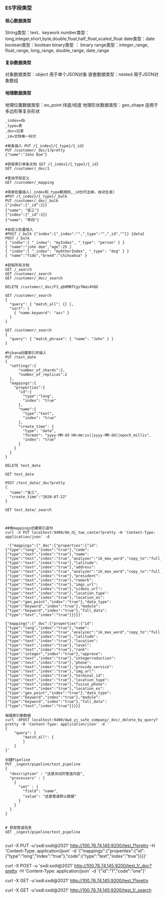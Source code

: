 

### ES字段类型
#### 核心数据类型

String类型：text、keywork
number类型：long,integer,short,byte,double,float,half_float,scaled_float
date类型：date
boolean类型：boolean
binary类型 ： binary
range类型：integer_range, float_range, long_range, double_range, date_range

#### 复杂数据类型

对象数据类型：object 用于单个JSON对象
嵌套数据类型：nested 用于JSON对象数组

#### 地理数据类型

地理位置数据类型：eo_point 纬度/经度
地理形状数据类型：geo_shape 适用于多边形等复杂形状



```http
_index=db
_type=表
_doc=记录
_id=文档唯一标识

#单条插入 PUT /{_index}/{_type}/{_id}
PUT /customer/_doc/1?pretty
{"name":"John Doe"}

#获取索引单条文档 GET /{_index}/{_type}/{_id}
GET /customer/_doc/1

#查询字段定义
GET /customer/_mapping

#简单批量插入(_index和_type都相同,_id也可去掉，自动生成) 
#PUT /{_index}/{_type}/_bulk
PUT /customer/_doc/_bulk 
{"index":{"_id":2}}
{"name": "张三"}
{"index":{"_id":3}}
{"name": "李四"}

#自定义批量插入
#POST /_bulk {"index":{"_index":"","_type":"","_id",""}} {data}
POST /_bulk
{ "index":{ "_index": "myIndex", "_type": "person" } }
{ "name":"john doe","age":25 }
{ "index":{ "_index": "myOtherIndex", "_type": "dog" } }
{ "name":"fido","breed":"chihuahua" }

#获取所有文档
GET /_search
GET /customer/_search
GET /customer/_doc/_search

DELETE /customer/_doc/F3_qbHMBTCgsfWai4hQO

GET /customer/_search
{
  "query": { "match_all": {} },
  "sort": [
    { "name.keyword": "asc" }
  ]
}

GET /customer/_search
{
  "query": { "match_phrase": { "name": "John" } }
}
```



```
#hibana创建索引并插入
PUT /test_date
{
  "settings":{
      "number_of_shards":2,
      "number_of_replicas":2
  },
  "mappings":{
    "properties":{
      "id":{
        "type":"long",
        "index": "true"
      },
      "name":{
        "type":"text",
        "index": "true"
      },
      "create_time": {
        "type": "date",
        "format": "yyyy-MM-dd HH:mm:ss||yyyy-MM-dd||epoch_millis",
        "index": "true"
      }
    }
  }
}

DELETE test_date

GET test_date

POST /test_date/_doc?pretty
{
  "name":"张三",
  "create_time":"2020-07-22"
}

GET test_date/_search



##用mappings创建索引语句
curl -X PUT localhost:9400/dm_dj_two_center?pretty -H 'Content-Type: application/json' -d

 '{"mappings":{"_doc":{"properties":{"id":{"type":"long","index":"true"},"code":{"type":"text","index":"true"},"name":{"type":"text","index":"true","analyzer":"ik_max_word","copy_to":"full_data"},"longitude":{"type":"text","index":"true"},"latitude":{"type":"text","index":"true"},"address":{"type":"text","index":"true","analyzer":"ik_max_word","copy_to":"full_data"},"type":{"type":"text","index":"true"},"president":{"type":"text","index":"true"},"remark":{"type":"text","index":"true"},"imgs_url":{"type":"text","index":"true"},"videos_url":{"type":"text","index":"true"},"location_type":{"type":"text","index":"true"},"location_es":{"type":"geo_point","index":"true"},"data_type":{"type":"keyword","index":"true"},"module":{"type":"keyword","index":"true"},"full_data":{"type":"text","index":"true"}}}}}'

{"mappings":{"_doc":{"properties":{"id":{"type":"long","index":"true"},"name":{"type":"text","index":"true","analyzer":"ik_max_word","copy_to":"full_data"},"longitude":{"type":"text","index":"true"},"latitude":{"type":"text","index":"true"},"location":{"type":"text","index":"true"},"level":{"type":"text","index":"true"},"rank":{"type":"integer","index":"true"},"approve":{"type":"text","index":"true"},"integerroduction":{"type":"text","index":"true"},"phone":{"type":"text","index":"true"},"provide_service":{"type":"text","index":"true"},"img_url":{"type":"text","index":"true"},"terminal_id":{"type":"text","index":"true"},"location_type":{"type":"text","index":"true"},"fusion_phone":{"type":"text","index":"true"},"location_es":{"type":"geo_point","index":"true"},"data_type":{"type":"keyword","index":"true"},"module":{"type":"keyword","index":"true"},"full_data":{"type":"text","index":"true"}}}}}
```





```
根据索引删数据
curl -XPOST localhost:9400/dwd_yj_safe_company/_doc/_delete_by_query?pretty -H 'Content-Type: application/json' -d '
{
    "query": {
        "match_all": {
        }	
    }
}'
```







```
创建Pipeline
PUT _ingest/pipeline/test_pipeline
{
  "description" : "这是测试的管道内容",
  "processors" : [
    {
      "set" : {
        "field": "name",
        "value": "这是管道默认数据"
      }
    }
  ]
}


# 获取管道信息
GET _ingest/pipeline/test_pipeline


```





curl -X PUT -u'sxdi:sxdi@2021' http://100.76.74.145:9200/test_1?pretty -H 'Content-Type: application/json' -d '{"mappings":{"properties":{"id":{"type":"long","index":"true"},"code":{"type":"text","index":"true"}}}}'





curl -X POST  -u 'sxdi:sxdi@2021' http://100.76.74.145:9200/test_1/_doc?pretty -H 'Content-Type: application/json' -d '{"id":"1","code":"one"}'



curl -X GET -u'sxdi:sxdi@2021' http://100.76.74.145:9200/test_1?pretty



curl -X GET -u'sxdi:sxdi@2021' http://100.76.74.145:9200/test_1/_search

